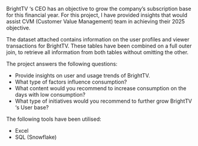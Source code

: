 BrightTV ‘s CEO has an objective to grow the company’s subscription base for this financial year.
For this project, I have provided insights that would assist CVM (Customer Value Management) team in achieving their 2025 objective.

The dataset attached contains information on the user profiles and viewer transactions for BrightTV. These tables have been combined on a full outer join, to retrieve all information from both tables without omitting the other.

The project answers the following questions:
- Provide insights on user and usage trends of BrightTV.
- What type of factors influence consumption? 
- What content would you recommend to increase consumption on the days with low consumption? 
- What type of initiatives would you recommend to further grow BrightTV ‘s User base?

The following tools have been utilised:
- Excel
- SQL (Snowflake)
